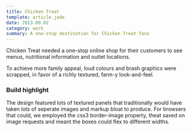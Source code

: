 ```yaml
---
title: Chicken Treat
template: article.jade
date: 2013.09.02
category: work
summary: A one-stop destination for Chicken Treat fans
---
```


Chicken Treat needed a one-stop online shop for their customers to see menus,
nutritional information and outlet locations.

To achieve more family appeal, loud colours and brash graphics were scrapped,
in favor of a richly textured, farm-y look-and-feel.

### Build highlight

The design featured lots of textured panels that traditionally would have taken
lots of seperate images and markup bloat to produce. For browsers that could,
we employed the css3 border-image property, theat saved on image requests and
meant the boxes could flex to different widths.
